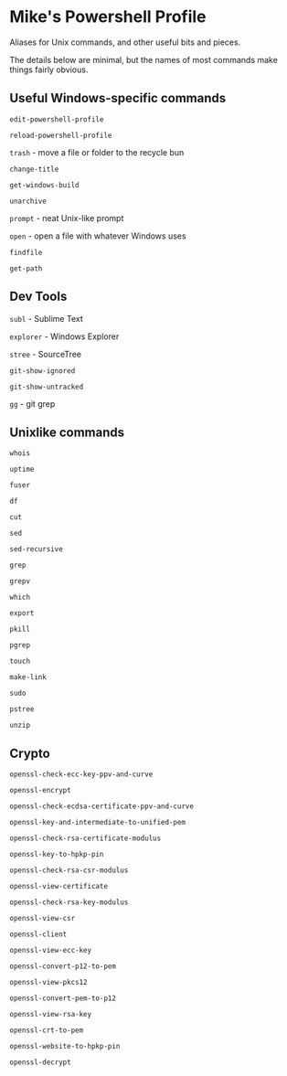 # Mike's Powershell Profile

Aliases for Unix commands, and other useful bits and pieces.

The details below are minimal, but the names of most commands make things fairly obvious.

## Useful Windows-specific commands

`edit-powershell-profile`

`reload-powershell-profile`

`trash` - move a file or folder to the recycle bun

`change-title`

`get-windows-build`

`unarchive`

`prompt` - neat Unix-like prompt

`open` - open a file with whatever Windows uses

`findfile`

`get-path`

## Dev Tools

`subl` - Sublime Text

`explorer` - Windows Explorer

`stree` - SourceTree

`git-show-ignored`

`git-show-untracked`

`gg` - git grep

## Unixlike commands

`whois`

`uptime`

`fuser`

`df`

`cut`

`sed`

`sed-recursive`

`grep`

`grepv`

`which`

`export`

`pkill`

`pgrep`

`touch`

`make-link`

`sudo`

`pstree`

`unzip`

## Crypto


`openssl-check-ecc-key-ppv-and-curve`

`openssl-encrypt`

`openssl-check-ecdsa-certificate-ppv-and-curve`

`openssl-key-and-intermediate-to-unified-pem`

`openssl-check-rsa-certificate-modulus`

`openssl-key-to-hpkp-pin`

`openssl-check-rsa-csr-modulus`

`openssl-view-certificate`

`openssl-check-rsa-key-modulus`

`openssl-view-csr`

`openssl-client`

`openssl-view-ecc-key`

`openssl-convert-p12-to-pem`

`openssl-view-pkcs12`

`openssl-convert-pem-to-p12`

`openssl-view-rsa-key`

`openssl-crt-to-pem`

`openssl-website-to-hpkp-pin`

`openssl-decrypt`